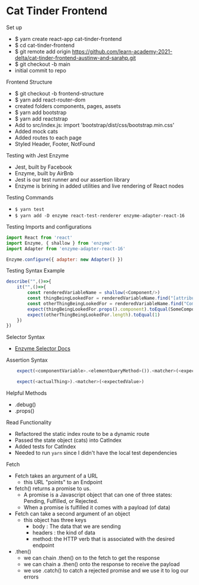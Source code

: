 # Cat Tinder Frontend

Set up
- $ yarn create react-app cat-tinder-frontend
- $ cd cat-tinder-frontend
- $ git remote add origin https://github.com/learn-academy-2021-delta/cat-tinder-frontend-austinw-and-sarahp.git
- $ git checkout -b main
- initial commit to repo

Frontend Structure
- $ git checkout -b frontend-structure
- $ yarn add react-router-dom
- created folders components, pages, assets
- $ yarn add bootstrap
- $ yarn add reactstrap
- Add to src/index.js: import 'bootstrap/dist/css/bootstrap.min.css'
- Added mock cats
- Added routes to each page
- Styled Header, Footer, NotFound


Testing with Jest Enzyme
- Jest, built by Facebook
- Enzyme, built by AirBnb
- Jest is our test runner and our assertion library
- Enzyme is brining in added utilities and live rendering of React nodes

Testing Commands
- `$ yarn test`
- `$ yarn add -D enzyme react-test-renderer enzyme-adapter-react-16`

Testing Imports and configurations
```javascript
import React from 'react'
import Enzyme, { shallow } from 'enzyme'
import Adapter from 'enzyme-adapter-react-16'

Enzyme.configure({ adapter: new Adapter() })
```
Testing Syntax Example
```javascript
describe("",()=>{
    it("",()=>{
        const renderedVariableName = shallow(<Component/>)
        const thingBeingLookedFor = renderedVariableName.find("[attribute]")
        const otherThingBeingLookedFor = renderedVariableName.find("ComponentName")
        expect(thingBeingLookedFor.props().component).toEqual(SomeComponent)    
        expect(otherThingBeingLookedFor.length).toEqual(1)
    })
})
```
Selector Syntax

- [Enzyme Selector Docs](https://enzymejs.github.io/enzyme/docs/api/selector.html)

Assertion Syntax
```javascript
    expect(<componentVariable>.<elementQueryMethod>()).<matcher>(<expectedValue>)
```
```javascript
    expect(<actualThing>).<matcher>(<expectedValue>)
```

Helpful Methods
- .debug()
- .props()


Read Functionality
- Refactored the static index route to be a dynamic route
- Passed the state object (cats) into CatIndex
- Added tests for CatIndex
- Needed to run `yarn` since I didn't have the local test dependencies


Fetch 
- Fetch takes an argument of a URL
    - this URL "points" to an Endpoint
- fetch() returns a promise to us.
    - A promise is a Javascript object that can one of three states: Pending, Fulfilled, or Rejected.
    - When a promise is fulfilled it comes with a payload (of data)
- Fetch can take a second argument of an object
    - this object has three keys
        - body : The data that we are sending
        - headers : the kind of data
        - method: the HTTP verb that is associated with the desired endpoint
- .then()
    - we can chain .then() on to the fetch to get the response
    - we can chain a .then() onto the response  to receive the payload
    - we use .catch() to catch a rejected promise and we use it to log our errors